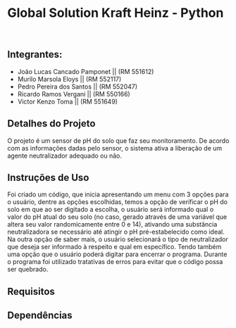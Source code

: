 # Global Solution Kraft Heinz - Python
<br>

## Integrantes:

- João Lucas Cancado Pamponet || (RM 551612)
- Murilo Marsola Eloys || (RM 552117)
- Pedro Pereira dos Santos || (RM 552047)
- Ricardo Ramos Vergani || (RM 550166)
- Victor Kenzo Toma || (RM 551649)



## Detalhes do Projeto
O projeto é um sensor de pH do solo que faz seu monitoramento. De acordo com as informações dadas pelo sensor, o sistema ativa a liberação de um agente neutralizador adequado ou não. 




## Instruções de Uso
Foi criado um código, que inicia apresentando um menu com 3 opções para o usuário, dentre as opções escolhidas, temos a opção de verificar o pH do solo em que ao ser digitado a escolha, o usuário será informado qual o valor do pH atual do seu solo (no caso, gerado através de uma variável que altera seu valor randomicamente entre 0 e 14), ativando uma substância neutralizadora se necessário até atingir o pH pré-estabelecido como ideal.
Na outra opção de saber mais, o usuário selecionará o tipo de neutralizador que deseja ser informado à respeito e qual em específico.
Tendo também uma opção que o usuário poderá digitar para encerrar o programa. 
Durante o programa foi utilizado tratativas de erros para evitar que o código possa ser quebrado.

## Requisitos


## Dependências